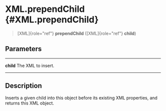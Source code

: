 XML.prependChild {#XML.prependChild}
================

> [XML]{role="ref"} **prependChild** ([XML]{role="ref"} **child**)

Parameters
----------

  ----------- --------------------
  **child**   The XML to insert.
  ----------- --------------------

Description
-----------

Inserts a given child into this object before its existing XML
properties, and returns this XML object.
